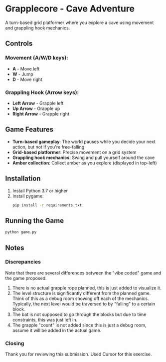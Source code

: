 # Grapplecore - Cave Adventure

A turn-based grid platformer where you explore a cave using movement and grappling hook mechanics.

## Controls

### Movement (A/W/D keys):
- **A** - Move left
- **W** - Jump
- **D** - Move right

### Grappling Hook (Arrow keys):
- **Left Arrow** - Grapple left
- **Up Arrow** - Grapple up  
- **Right Arrow** - Grapple right

## Game Features

- **Turn-based gameplay**: The world pauses while you decide your next action, but not if you're free-falling
- **Grid-based platformer**: Precise movement on a grid system
- **Grappling hook mechanics**: Swing and pull yourself around the cave
- **Amber collection**: Collect amber as you explore (displayed in top-left)

## Installation

1. Install Python 3.7 or higher
2. Install pygame:
   ```bash
   pip install -r requirements.txt
   ```

## Running the Game

```bash
python game.py
```

## Notes
### Discrepancies
Note that there are several differences between the "vibe coded" game and the game proposed.
1. There is no actual grapple rope planned, this is just added to visualize it.
2. The level structure is significantly different from the planned game. Think of this as a debug room showing off each of the mechanics. Typically, the next level would be traversed to by "falling" to a certain block.
3. The bat is not supposed to go through the blocks but due to time constraints, this was just left in.
4. The grapple "count" is not added since this is just a debug room, assume it will be added in the actual game.

### Closing
Thank you for reviewing this submission. Used Cursor for this exercise.